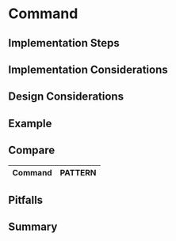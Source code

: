 # Command



## Implementation Steps


## Implementation Considerations

    
## Design Considerations


## Example

## Compare   
Command | PATTERN
:---:|:---:

## Pitfalls


## Summary

